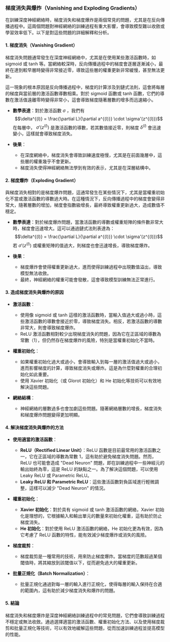 ### 梯度消失與爆炸（Vanishing and Exploding Gradients）

在訓練深度神經網絡時，梯度消失和梯度爆炸是兩個常見的問題，尤其是在反向傳播過程中。這兩個問題對神經網絡的訓練過程有重大影響，會導致模型難以收斂或學習效率低下。以下是對這些問題的詳細解釋和分析。

#### 1. 梯度消失（Vanishing Gradient）

梯度消失問題通常發生在深度神經網絡中，尤其是在使用某些激活函數時，如 sigmoid 或 tanh 等。當網絡較深時，反向傳播過程中的梯度會逐層逐漸減小，最終在達到較早層時變得非常接近零，導致這些層的權重更新非常緩慢，甚至無法更新。

這一現象的根本原因是反向傳播過程中，梯度的計算涉及到鏈式法則，這會將每層的梯度與當前層的激活函數導數相乘。對於 sigmoid 函數或 tanh 函數，它們的導數在激活值遠離零時變得非常小，這會導致梯度隨著層數的增多而迅速縮小。

- **數學表達**：對於激活函數  $\sigma$ ，我們有
  $$\delta^{(l)} = \frac{\partial L}{\partial a^{(l)}} \cdot \sigma'(z^{(l)})$$
  在每層中， $\sigma'(z^{(l)})$  是激活函數的導數，若其數值接近零，則梯度  $\delta^{(l)}$  會迅速變小，這樣就會導致梯度消失。

- **後果**：
  - 在深度網絡中，梯度消失會導致訓練速度極慢，尤其是在前面幾層中，這些層的權重幾乎不會更新。
  - 梯度消失使得神經網絡無法學到有效的表示，尤其是在深層結構中。

#### 2. 梯度爆炸（Exploding Gradient）

與梯度消失相對的是梯度爆炸問題，這通常發生在某些情況下，尤其是當權重初始化不當或激活函數的導數過大時。在這種情況下，反向傳播過程中的梯度會變得非常大，隨著層數的增加，梯度會指數級增長，最終導致權重更新過大，造成數值不穩定。

- **數學表達**：對於梯度爆炸問題，當激活函數的導數或權重矩陣的條件數非常大時，梯度會迅速增大。這可以通過鏈式法則表達為：
  $$\delta^{(l)} = \frac{\partial L}{\partial a^{(l)}} \cdot \sigma'(z^{(l)})$$
  若  $\sigma'(z^{(l)})$  或權重矩陣的值過大，則梯度也會迅速增長，導致梯度爆炸。

- **後果**：
  - 梯度爆炸會使得權重更新過大，進而使得訓練過程中出現數值溢出，導致模型無法收斂。
  - 最終，神經網絡的權重可能會發散，這會導致模型訓練無法正常進行。

#### 3. 造成梯度消失與爆炸的原因

- **激活函數**：
  - 使用像 sigmoid 或 tanh 這樣的激活函數時，當輸入值過大或過小時，這些激活函數的導數會接近於零，導致梯度消失。相反，若激活函數的導數非常大，則會導致梯度爆炸。
  - ReLU 激活函數相對較少出現梯度消失的問題，因為它在正區域的導數為常數（1），但仍然存在梯度爆炸的風險，特別是當權重初始化不當時。

- **權重初始化**：
  - 如果權重初始化過大或過小，會導致輸入到每一層的激活值過大或過小，進而影響梯度的計算，導致梯度消失或爆炸。這是為什麼對權重的合理初始化如此重要。
  - 使用 Xavier 初始化（或 Glorot 初始化）和 He 初始化等技術可以有效地解決這些問題。

- **網絡結構**：
  - 神經網絡的層數過多也會加劇這些問題。隨著網絡層數的增長，梯度消失和梯度爆炸問題變得更加明顯。

#### 4. 解決梯度消失與爆炸的方法

- **使用適當的激活函數**：
  - **ReLU（Rectified Linear Unit）**：ReLU 函數是目前最常用的激活函數之一，它在正區域的導數為常數 1，這有助於避免梯度消失問題。然而，ReLU 也可能會造成 "Dead Neuron" 問題，即在訓練過程中一些神經元的輸出始終為零，這是 ReLU 的缺點之一。為了解決這個問題，可以使用 Leaky ReLU 或 Parametric ReLU。
  - **Leaky ReLU 和 Parametric ReLU**：這些激活函數對負區域進行輕微調整，這樣可以減少 "Dead Neuron" 的情況。

- **權重初始化**：
  - **Xavier 初始化**：對於具有 sigmoid 或 tanh 激活函數的網絡，Xavier 初始化是理想的，它根據輸入和輸出單元的數量來初始化權重，這有助於防止梯度消失。
  - **He 初始化**：對於使用 ReLU 激活函數的網絡，He 初始化更為有效，因為它考慮了 ReLU 函數的特性，能有效減少梯度爆炸或消失的風險。

- **梯度裁剪**：
  - 梯度裁剪是一種常用的技術，用來防止梯度爆炸。當梯度的范數超過某個閾值時，將其縮放到該閾值以下，從而避免過大的權重更新。

- **批量正規化（Batch Normalization）**：
  - 批量正規化通過對每一層的輸入進行正規化，使得每層的輸入保持在合適的範圍內，這有助於減少梯度消失和爆炸的問題。

#### 5. 結論

梯度消失和梯度爆炸是深度神經網絡訓練過程中的常見問題，它們會導致訓練過程不穩定或無法收斂。通過選擇適當的激活函數、權重初始化方法、以及使用梯度裁剪和批量正規化等技術，可以有效地緩解這些問題，從而加速訓練過程並提高模型的性能。